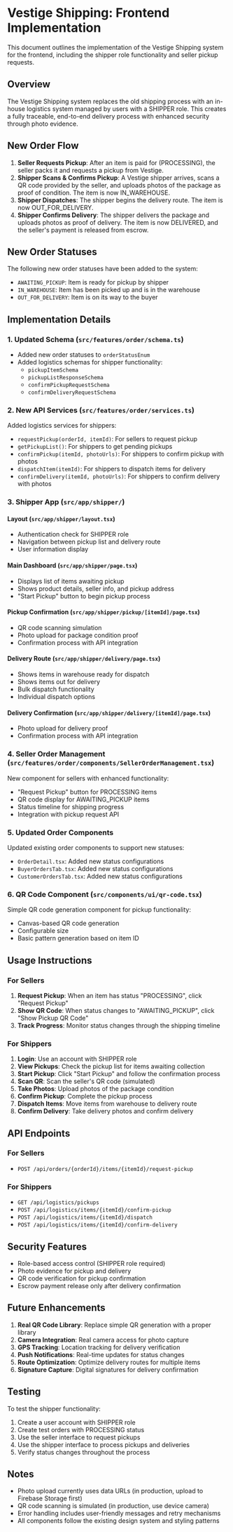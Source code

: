 # Vestige Shipping: Frontend Implementation

This document outlines the implementation of the Vestige Shipping system for the frontend, including the shipper role functionality and seller pickup requests.

## Overview

The Vestige Shipping system replaces the old shipping process with an in-house logistics system managed by users with a SHIPPER role. This creates a fully traceable, end-to-end delivery process with enhanced security through photo evidence.

## New Order Flow

1. **Seller Requests Pickup**: After an item is paid for (PROCESSING), the seller packs it and requests a pickup from Vestige.
2. **Shipper Scans & Confirms Pickup**: A Vestige shipper arrives, scans a QR code provided by the seller, and uploads photos of the package as proof of condition. The item is now IN_WAREHOUSE.
3. **Shipper Dispatches**: The shipper begins the delivery route. The item is now OUT_FOR_DELIVERY.
4. **Shipper Confirms Delivery**: The shipper delivers the package and uploads photos as proof of delivery. The item is now DELIVERED, and the seller's payment is released from escrow.

## New Order Statuses

The following new order statuses have been added to the system:

- `AWAITING_PICKUP`: Item is ready for pickup by shipper
- `IN_WAREHOUSE`: Item has been picked up and is in the warehouse
- `OUT_FOR_DELIVERY`: Item is on its way to the buyer

## Implementation Details

### 1. Updated Schema (`src/features/order/schema.ts`)

- Added new order statuses to `orderStatusEnum`
- Added logistics schemas for shipper functionality:
  - `pickupItemSchema`
  - `pickupListResponseSchema`
  - `confirmPickupRequestSchema`
  - `confirmDeliveryRequestSchema`

### 2. New API Services (`src/features/order/services.ts`)

Added logistics services for shippers:
- `requestPickup(orderId, itemId)`: For sellers to request pickup
- `getPickupList()`: For shippers to get pending pickups
- `confirmPickup(itemId, photoUrls)`: For shippers to confirm pickup with photos
- `dispatchItem(itemId)`: For shippers to dispatch items for delivery
- `confirmDelivery(itemId, photoUrls)`: For shippers to confirm delivery with photos

### 3. Shipper App (`src/app/shipper/`)

#### Layout (`src/app/shipper/layout.tsx`)
- Authentication check for SHIPPER role
- Navigation between pickup list and delivery route
- User information display

#### Main Dashboard (`src/app/shipper/page.tsx`)
- Displays list of items awaiting pickup
- Shows product details, seller info, and pickup address
- "Start Pickup" button to begin pickup process

#### Pickup Confirmation (`src/app/shipper/pickup/[itemId]/page.tsx`)
- QR code scanning simulation
- Photo upload for package condition proof
- Confirmation process with API integration

#### Delivery Route (`src/app/shipper/delivery/page.tsx`)
- Shows items in warehouse ready for dispatch
- Shows items out for delivery
- Bulk dispatch functionality
- Individual dispatch options

#### Delivery Confirmation (`src/app/shipper/delivery/[itemId]/page.tsx`)
- Photo upload for delivery proof
- Confirmation process with API integration

### 4. Seller Order Management (`src/features/order/components/SellerOrderManagement.tsx`)

New component for sellers with enhanced functionality:
- "Request Pickup" button for PROCESSING items
- QR code display for AWAITING_PICKUP items
- Status timeline for shipping progress
- Integration with pickup request API

### 5. Updated Order Components

Updated existing order components to support new statuses:
- `OrderDetail.tsx`: Added new status configurations
- `BuyerOrdersTab.tsx`: Added new status configurations
- `CustomerOrdersTab.tsx`: Added new status configurations

### 6. QR Code Component (`src/components/ui/qr-code.tsx`)

Simple QR code generation component for pickup functionality:
- Canvas-based QR code generation
- Configurable size
- Basic pattern generation based on item ID

## Usage Instructions

### For Sellers

1. **Request Pickup**: When an item has status "PROCESSING", click "Request Pickup"
2. **Show QR Code**: When status changes to "AWAITING_PICKUP", click "Show Pickup QR Code"
3. **Track Progress**: Monitor status changes through the shipping timeline

### For Shippers

1. **Login**: Use an account with SHIPPER role
2. **View Pickups**: Check the pickup list for items awaiting collection
3. **Start Pickup**: Click "Start Pickup" and follow the confirmation process
4. **Scan QR**: Scan the seller's QR code (simulated)
5. **Take Photos**: Upload photos of the package condition
6. **Confirm Pickup**: Complete the pickup process
7. **Dispatch Items**: Move items from warehouse to delivery route
8. **Confirm Delivery**: Take delivery photos and confirm delivery

## API Endpoints

### For Sellers
- `POST /api/orders/{orderId}/items/{itemId}/request-pickup`

### For Shippers
- `GET /api/logistics/pickups`
- `POST /api/logistics/items/{itemId}/confirm-pickup`
- `POST /api/logistics/items/{itemId}/dispatch`
- `POST /api/logistics/items/{itemId}/confirm-delivery`

## Security Features

- Role-based access control (SHIPPER role required)
- Photo evidence for pickup and delivery
- QR code verification for pickup confirmation
- Escrow payment release only after delivery confirmation

## Future Enhancements

1. **Real QR Code Library**: Replace simple QR generation with a proper library
2. **Camera Integration**: Real camera access for photo capture
3. **GPS Tracking**: Location tracking for delivery verification
4. **Push Notifications**: Real-time updates for status changes
5. **Route Optimization**: Optimize delivery routes for multiple items
6. **Signature Capture**: Digital signatures for delivery confirmation

## Testing

To test the shipper functionality:

1. Create a user account with SHIPPER role
2. Create test orders with PROCESSING status
3. Use the seller interface to request pickups
4. Use the shipper interface to process pickups and deliveries
5. Verify status changes throughout the process

## Notes

- Photo upload currently uses data URLs (in production, upload to Firebase Storage first)
- QR code scanning is simulated (in production, use device camera)
- Error handling includes user-friendly messages and retry mechanisms
- All components follow the existing design system and styling patterns 